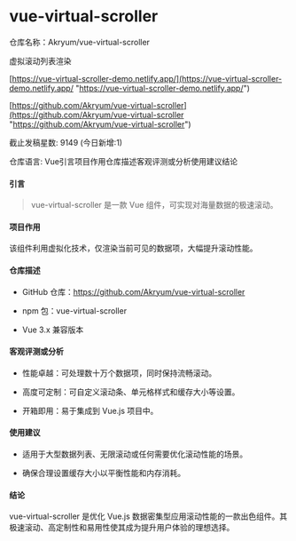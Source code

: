 # vue-virtual-scroller

️仓库名称：Akryum/vue-virtual-scroller

虚拟滚动列表渲染

[https://vue-virtual-scroller-demo.netlify.app/](https://vue-virtual-scroller-demo.netlify.app/ "https://vue-virtual-scroller-demo.netlify.app/")

[https://github.com/Akryum/vue-virtual-scroller](https://github.com/Akryum/vue-virtual-scroller "https://github.com/Akryum/vue-virtual-scroller")

截止发稿星数: 9149 (今日新增:1)

仓库语言: Vue引言项目作用仓库描述客观评测或分析使用建议结论

#### 引言

> vue-virtual-scroller 是一款 Vue 组件，可实现对海量数据的极速滚动。

#### 项目作用

该组件利用虚拟化技术，仅渲染当前可见的数据项，大幅提升滚动性能。

#### 仓库描述

* GitHub 仓库：<https://github.com/Akryum/vue-virtual-scroller>

* npm 包：vue-virtual-scroller

* Vue 3.x 兼容版本

#### 客观评测或分析

* 性能卓越：可处理数十万个数据项，同时保持流畅滚动。

* 高度可定制：可自定义滚动条、单元格样式和缓存大小等设置。

* 开箱即用：易于集成到 Vue.js 项目中。

#### 使用建议

* 适用于大型数据列表、无限滚动或任何需要优化滚动性能的场景。

* 确保合理设置缓存大小以平衡性能和内存消耗。

#### 结论

vue-virtual-scroller 是优化 Vue.js 数据密集型应用滚动性能的一款出色组件。其极速滚动、高定制性和易用性使其成为提升用户体验的理想选择。
